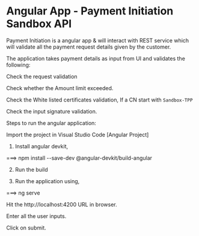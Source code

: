 # Angular App - Payment Initiation Sandbox API

Payment Initiation is a angular app & will interact with REST service which will validate all the payment request details given by the customer.

The application takes payment details as input from UI and validates the following:

Check the request validation

Check whether the Amount limit exceeded.

Check the White listed certificates validation, If a CN start with `Sandbox-TPP`

Check the input signature validation.

Steps to run the angular application:

Import the project in Visual Studio Code [Angular Project]

1. Install angular devkit,

===> npm install --save-dev @angular-devkit/build-angular

2. Run the build

3. Run the application using,

 ===> ng serve

Hit the http://localhost:4200 URL in browser.

Enter all the user inputs.

Click on submit.
